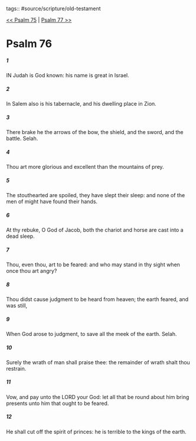 tags:: #source/scripture/old-testament

[<< Psalm 75](source/scripture/old-testament/19_Psalms/Psalm_75.md) | [Psalm 77 >>](source/scripture/old-testament/19_Psalms/Psalm_77.md)

# Psalm 76

##### 1

IN Judah is God known: his name is great in Israel.

##### 2

In Salem also is his tabernacle, and his dwelling place in Zion.

##### 3

There brake he the arrows of the bow, the shield, and the sword, and the battle. Selah.

##### 4

Thou art more glorious and excellent than the mountains of prey.

##### 5

The stouthearted are spoiled, they have slept their sleep: and none of the men of might have found their hands.

##### 6

At thy rebuke, O God of Jacob, both the chariot and horse are cast into a dead sleep.

##### 7

Thou, even thou, art to be feared: and who may stand in thy sight when once thou art angry?

##### 8

Thou didst cause judgment to be heard from heaven; the earth feared, and was still,

##### 9

When God arose to judgment, to save all the meek of the earth. Selah.

##### 10

Surely the wrath of man shall praise thee: the remainder of wrath shalt thou restrain.

##### 11

Vow, and pay unto the LORD your God: let all that be round about him bring presents unto him that ought to be feared.

##### 12

He shall cut off the spirit of princes: he is terrible to the kings of the earth.
